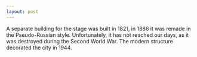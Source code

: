 ```yaml
---
layout: post
---
```


A separate building for the stage was built in 1821, in 1886 it was remade in the Pseudo-Russian style. Unfortunately, it has not reached our days, as it was destroyed during the Second World War. The modern structure decorated the city in 1944.
